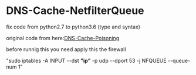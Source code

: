 # DNS-Cache-NetfilterQueue
<p>fix code from python2.7 to python3.6 (type and syntax)</p>
<p>original code from here:<a href="https://github.com/ShanjinurIslam/Computer-Security-DNS-Cache-Poisoning">DNS-Cache-Poisoning</a></p>
<p>before runnig this you need apply this the firewall</p>
<p>"sudo iptables -A INPUT --dst <strong>"ip"</strong> -p udp --dport 53 -j NFQUEUE --queue-num 1"</p>
<p>&nbsp;</p>
